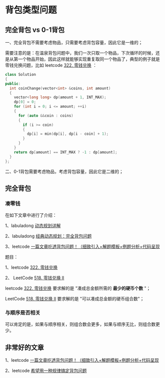 # 背包类型问题

## 完全背包 vs 0-1背包

一、完全背包不需要考虑物品，只需要考虑背包容量，因此它是一维的；

需要注意的是：在温泉背包问题中，我们一次只取一个物品，下次循环的时候，还是从第一个物品开始，因此这样就能够实现重复取同一个物品了，典型的例子就是零钱兑换问题，比如 leetcode [322. 零钱兑换](https://leetcode-cn.com/problems/coin-change/) ：

```c++
class Solution
{
public:
  int coinChange(vector<int> &coins, int amount)
  {
    vector<long long> dp(amount + 1, INT_MAX);
    dp[0] = 0;
    for (int i = 0; i <= amount; ++i)
    {
      for (auto &&coin : coins)
      {
        if (i >= coin)
        {
          dp[i] = min(dp[i], dp[i - coin] + 1);
        }
      }
    }
    return dp[amount] == INT_MAX ? -1 : dp[amount];
  }
};
```



二、0-1背包需要考虑物品，考虑背包容量，因此它是二维的；

## 完全背包

### 凑零钱

在如下文章中进行了介绍：

1、labuladong [动态规划详解](https://mp.weixin.qq.com/s/Cw39C9MY9Wr2JlcvBQZMcA) 

2、labuladong [经典动态规划：完全背包问题](https://mp.weixin.qq.com/s/zGJZpsGVMlk-Vc2PEY4RPw)

3、leetcode [一篇文章吃透背包问题！（细致引入+解题模板+例题分析+代码呈现](https://leetcode-cn.com/problems/partition-equal-subset-sum/solution/yi-pian-wen-zhang-chi-tou-bei-bao-wen-ti-a7dd/) 

题目：

1、leetcode [322. 零钱兑换](https://leetcode-cn.com/problems/coin-change/)

2、 LeetCode [518. 零钱兑换 II](https://leetcode-cn.com/problems/coin-change-2/) 



leetcode [322. 零钱兑换](https://leetcode-cn.com/problems/coin-change/) 要求解的是 "凑成总金额所需的 **最少的硬币个数** "；

LeetCode [518. 零钱兑换 II](https://leetcode-cn.com/problems/coin-change-2/) 要求解的是 "可以凑成总金额的硬币组合数"；

### 与顺序是否相关

可以肯定的是，如果与顺序相关，则组合数会更多，如果与顺序无比，则组合数更少。

## 非常好的文章

1、leetcode [一篇文章吃透背包问题！（细致引入+解题模板+例题分析+代码呈现](https://leetcode-cn.com/problems/partition-equal-subset-sum/solution/yi-pian-wen-zhang-chi-tou-bei-bao-wen-ti-a7dd/) 

2、leetcode [希望用一种规律搞定背包问题](https://leetcode-cn.com/problems/combination-sum-iv/solution/xi-wang-yong-yi-chong-gui-lu-gao-ding-bei-bao-wen-/)


